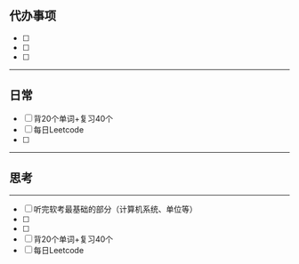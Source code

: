 ## 代办事项
- [ ] 
- [ ] 
- [ ] 
___
## 日常
- [ ] 背20个单词+复习40个
- [ ] 每日Leetcode
- [ ] 
___
## 思考




___


- [ ] 听完软考最基础的部分（计算机系统、单位等）
- [ ] 
- [ ] 
- [ ] 背20个单词+复习40个
- [ ] 每日Leetcode